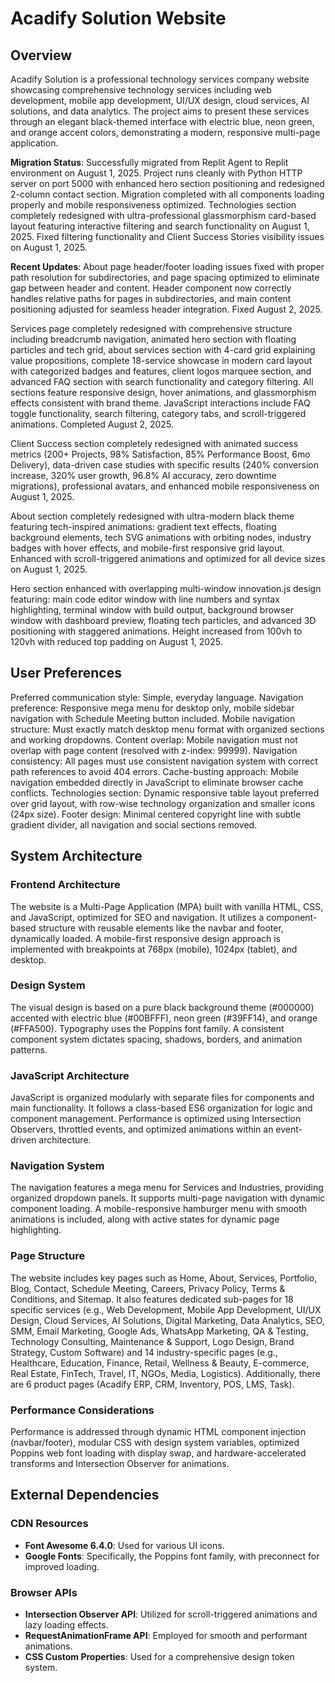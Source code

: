 # Acadify Solution Website

## Overview
Acadify Solution is a professional technology services company website showcasing comprehensive technology services including web development, mobile app development, UI/UX design, cloud services, AI solutions, and data analytics. The project aims to present these services through an elegant black-themed interface with electric blue, neon green, and orange accent colors, demonstrating a modern, responsive multi-page application.

**Migration Status**: Successfully migrated from Replit Agent to Replit environment on August 1, 2025. Project runs cleanly with Python HTTP server on port 5000 with enhanced hero section positioning and redesigned 2-column contact section. Migration completed with all components loading properly and mobile responsiveness optimized. Technologies section completely redesigned with ultra-professional glassmorphism card-based layout featuring interactive filtering and search functionality on August 1, 2025. Fixed filtering functionality and Client Success Stories visibility issues on August 1, 2025.

**Recent Updates**: About page header/footer loading issues fixed with proper path resolution for subdirectories, and page spacing optimized to eliminate gap between header and content. Header component now correctly handles relative paths for pages in subdirectories, and main content positioning adjusted for seamless header integration. Fixed August 2, 2025.

Services page completely redesigned with comprehensive structure including breadcrumb navigation, animated hero section with floating particles and tech grid, about services section with 4-card grid explaining value propositions, complete 18-service showcase in modern card layout with categorized badges and features, client logos marquee section, and advanced FAQ section with search functionality and category filtering. All sections feature responsive design, hover animations, and glassmorphism effects consistent with brand theme. JavaScript interactions include FAQ toggle functionality, search filtering, category tabs, and scroll-triggered animations. Completed August 2, 2025.

Client Success section completely redesigned with animated success metrics (200+ Projects, 98% Satisfaction, 85% Performance Boost, 6mo Delivery), data-driven case studies with specific results (240% conversion increase, 320% user growth, 96.8% AI accuracy, zero downtime migrations), professional avatars, and enhanced mobile responsiveness on August 1, 2025.

About section completely redesigned with ultra-modern black theme featuring tech-inspired animations: gradient text effects, floating background elements, tech SVG animations with orbiting nodes, industry badges with hover effects, and mobile-first responsive grid layout. Enhanced with scroll-triggered animations and optimized for all device sizes on August 1, 2025. 

Hero section enhanced with overlapping multi-window innovation.js design featuring: main code editor window with line numbers and syntax highlighting, terminal window with build output, background browser window with dashboard preview, floating tech particles, and advanced 3D positioning with staggered animations. Height increased from 100vh to 120vh with reduced top padding on August 1, 2025.

## User Preferences
Preferred communication style: Simple, everyday language.
Navigation preference: Responsive mega menu for desktop only, mobile sidebar navigation with Schedule Meeting button included.
Mobile navigation structure: Must exactly match desktop menu format with organized sections and working dropdowns.
Content overlap: Mobile navigation must not overlap with page content (resolved with z-index: 99999).
Navigation consistency: All pages must use consistent navigation system with correct path references to avoid 404 errors.
Cache-busting approach: Mobile navigation embedded directly in JavaScript to eliminate browser cache conflicts.
Technologies section: Dynamic responsive table layout preferred over grid layout, with row-wise technology organization and smaller icons (24px size).
Footer design: Minimal centered copyright line with subtle gradient divider, all navigation and social sections removed.

## System Architecture

### Frontend Architecture
The website is a Multi-Page Application (MPA) built with vanilla HTML, CSS, and JavaScript, optimized for SEO and navigation. It utilizes a component-based structure with reusable elements like the navbar and footer, dynamically loaded. A mobile-first responsive design approach is implemented with breakpoints at 768px (mobile), 1024px (tablet), and desktop.

### Design System
The visual design is based on a pure black background theme (#000000) accented with electric blue (#00BFFF), neon green (#39FF14), and orange (#FFA500). Typography uses the Poppins font family. A consistent component system dictates spacing, shadows, borders, and animation patterns.

### JavaScript Architecture
JavaScript is organized modularly with separate files for components and main functionality. It follows a class-based ES6 organization for logic and component management. Performance is optimized using Intersection Observers, throttled events, and optimized animations within an event-driven architecture.

### Navigation System
The navigation features a mega menu for Services and Industries, providing organized dropdown panels. It supports multi-page navigation with dynamic component loading. A mobile-responsive hamburger menu with smooth animations is included, along with active states for dynamic page highlighting.

### Page Structure
The website includes key pages such as Home, About, Services, Portfolio, Blog, Contact, Schedule Meeting, Careers, Privacy Policy, Terms & Conditions, and Sitemap. It also features dedicated sub-pages for 18 specific services (e.g., Web Development, Mobile App Development, UI/UX Design, Cloud Services, AI Solutions, Digital Marketing, Data Analytics, SEO, SMM, Email Marketing, Google Ads, WhatsApp Marketing, QA & Testing, Technology Consulting, Maintenance & Support, Logo Design, Brand Strategy, Custom Software) and 14 industry-specific pages (e.g., Healthcare, Education, Finance, Retail, Wellness & Beauty, E-commerce, Real Estate, FinTech, Travel, IT, NGOs, Media, Logistics). Additionally, there are 6 product pages (Acadify ERP, CRM, Inventory, POS, LMS, Task).

### Performance Considerations
Performance is addressed through dynamic HTML component injection (navbar/footer), modular CSS with design system variables, optimized Poppins web font loading with display swap, and hardware-accelerated transforms and Intersection Observer for animations.

## External Dependencies

### CDN Resources
- **Font Awesome 6.4.0**: Used for various UI icons.
- **Google Fonts**: Specifically, the Poppins font family, with preconnect for improved loading.

### Browser APIs
- **Intersection Observer API**: Utilized for scroll-triggered animations and lazy loading effects.
- **RequestAnimationFrame API**: Employed for smooth and performant animations.
- **CSS Custom Properties**: Used for a comprehensive design token system.